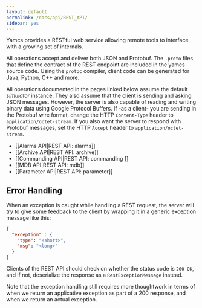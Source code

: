 ```yaml
---
layout: default
permalink: /docs/api/REST_API/
sidebar: yes
---
```


Yamcs provides a RESTful web service allowing remote tools to interface with a growing set of internals.

All operations accept and deliver both JSON and Protobuf. The `.proto` files that define the contract of the REST endpoint are included in the yamcs source code. Using the `protoc` compiler, client code can be generated for Java, Python, C++ and more.

All operations documented in the pages linked below assume the default _simulator_ instance. They also assume that the client is sending and asking JSON messages. However, the server is also capable of reading and writing binary data using Google Protocol Buffers. If -as a client- you are sending in the Protobuf wire format, change the HTTP `Content-Type` header to `application/octet-stream`. If you also want the server to respond with Protobuf messages, set the HTTP `Accept` header to `application/octet-stream`.

* [[Alarms API|REST API: alarms]]
* [[Archive API|REST API: archive]]
* [[Commanding API|REST API: commanding ]]
* [[MDB API|REST API: mdb]]
* [[Parameter API|REST API: parameter]]


## Error Handling
When an exception is caught while handling a REST request, the server will try to give some feedback to the client by wrapping it in a generic exception message like this:
```json
{
  "exception" : {
    "type": "<short>",
    "msg": "<long>"
  }
}
```
Clients of the REST API should check on whether the status code is `200 OK`, and if not, deserialize the response as a `RestExceptionMessage` instead.

Note that the exception handling still requires more thoughtwork in terms of when we return an applicative exception as part of a 200 response, and when we return an actual exception.
